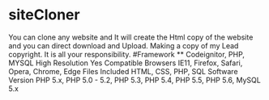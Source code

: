 # siteCloner
You can clone any website and It will create the Html copy of the website and you can direct download and Upload. Making a copy of my Lead copyright. It is all your responsibility. 
#Framework	** Codeignitor, PHP, MYSQL
High Resolution	Yes
Compatible Browsers	IE11, Firefox, Safari, Opera, Chrome, Edge
Files Included	HTML, CSS, PHP, SQL
Software Version	PHP 5.x, PHP 5.0 - 5.2, PHP 5.3, PHP 5.4, PHP 5.5, PHP 5.6, MySQL 5.x
